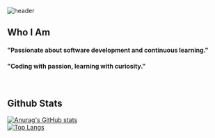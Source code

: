 ![header](https://capsule-render.vercel.app/api?type=blur&color=black&height=300&section=header&text=Thanks%20for%20stopping%20by!&fontSize=60)
<div>
        <!--Body-->
  
  ## Who I Am
  #### "Passionate about software development and continuous learning."<br/>
  #### "Coding with passion, learning with curiosity."
  <br/>
  
  ## Github Stats
  [![Anurag's GitHub stats](https://github-readme-stats.vercel.app/api?username=Jeayeong-Hong&show_icons=false&theme=graywhite)](https://github.com/anuraghazra/github-readme-stats)
  <br/>
  [![Top Langs](https://github-readme-stats.vercel.app/api/top-langs/?username=Jeayeong-Hong&layout=donut-vertical&theme=graywhite)](https://github.com/anuraghazra/github-readme-stats)
  </div>
